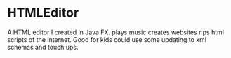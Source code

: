 # HTMLEditor

A HTML editor I created in Java FX. plays music creates websites rips html scripts of the internet. Good for kids could  use some updating to xml schemas and touch ups.
